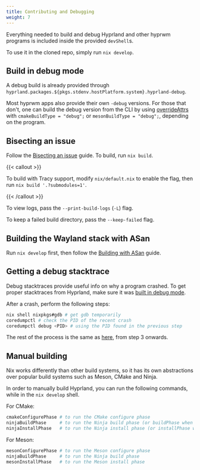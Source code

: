 ```yaml
---
title: Contributing and Debugging
weight: 7
---
```


Everything needed to build and debug Hyprland and other hyprwm programs is
included inside the provided `devShell`s.

To use it in the cloned repo, simply run `nix develop`.

## Build in debug mode

A debug build is already provided through
`hyprland.packages.${pkgs.stdenv.hostPlatform.system}.hyprland-debug`.

Most hyprwm apps also provide their own `-debug` versions. For those that don't,
one can build the debug version from the CLI by using
[overrideAttrs](../Options-Overrides/#using-nix-repl) with
`cmakeBuildType = "debug";` or `mesonBuildType = "debug";`, depending on the
program.

## Bisecting an issue

Follow the
[Bisecting an issue](https://wiki.hypr.land/Crashes-and-Bugs/#bisecting-an-issue)
guide. To build, run `nix build`.

{{< callout >}}

To build with Tracy support, modify `nix/default.nix` to enable the flag, then run
`nix build '.?submodules=1'`.

{{< /callout >}}

To view logs, pass the `--print-build-logs` (`-L`) flag.

To keep a failed build directory, pass the `--keep-failed` flag.

## Building the Wayland stack with ASan

Run `nix develop` first, then follow the
[Building with ASan](https://wiki.hypr.land/Crashes-and-Bugs/#building-the-wayland-stack-with-asan)
guide.

## Getting a debug stacktrace

Debug stacktraces provide useful info on why a program crashed. To get proper
stacktraces from Hyprland, make sure it was [built in debug mode](#build-in-debug-mode).

After a crash, perform the following steps:

```sh
nix shell nixpkgs#gdb # get gdb temporarily
coredumpctl # check the PID of the recent crash
coredumpctl debug <PID> # using the PID found in the previous step
```

The rest of the process is the same as
[here](../../Crashes-and-Bugs#obtaining-a-debug-stacktrace), from step 3 onwards.

## Manual building

Nix works differently than other build systems, so it has its own abstractions
over popular build systems such as Meson, CMake and Ninja.

In order to manually build Hyprland, you can run the following commands, while
in the `nix develop` shell.

For CMake:

```bash
cmakeConfigurePhase # to run the CMake configure phase
ninjaBuildPhase     # to run the Ninja build phase (or buildPhase when ninja is not available)
ninjaInstallPhase   # to run the Ninja install phase (or installPhase when ninja is not available)
```

For Meson:

```bash
mesonConfigurePhase # to run the Meson configure phase
ninjaBuildPhase     # to run the Ninja build phase
mesonInstallPhase   # to run the Meson install phase
```
